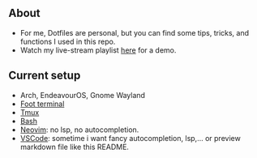## About

- For me, Dotfiles are personal, but you can find some tips, tricks, and functions I used in this repo.
- Watch my live-stream playlist [here](https://www.youtube.com/playlist?list=PLcazFfFZIFPld0UvU7OxYl6ayyBJ6MvY7) for a demo.

## Current setup

- Arch, EndeavourOS, Gnome Wayland
- [Foot terminal](./foot/foot.ini)
- [Tmux](./tmux/tmux.conf)
- [Bash](./bashrc)
- [Neovim](./nvim/): no lsp, no autocompletion.
- [VSCode](./profile.code-profile): sometime i want fancy autocompletion, lsp,... or preview markdown file like this README.
